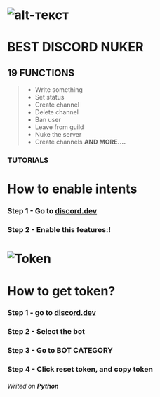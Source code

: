 # ![alt-текст](https://cdn.discordapp.com/attachments/999332048726671511/1007561060917714974/image_2.png "BLUECRUSHER")


# BEST DISCORD NUKER
## 19 FUNCTIONS

> + Write something
> + Set status
> + Create channel
> + Delete channel
> + Ban user
> + Leave from guild
> + Nuke the server
> + Create channels
> **AND MORE....**


### TUTORIALS

# How to enable intents
### Step 1 - Go to [discord.dev](https://discord.dev)
### Step 2 - Enable this features:!
# ![Token](https://user-images.githubusercontent.com/98418238/189589981-7edd23bb-3cf0-4abc-a429-431e35cf4276.png "BlueCrusher")

# How to get token?
### Step 1 - go to [discord.dev](https://discord.dev/)
### Step 2 - Select the bot
### Step 3 - Go to __BOT CATEGORY__
### Step 4 - Click reset token, and copy token

###### Writed on **Python**
